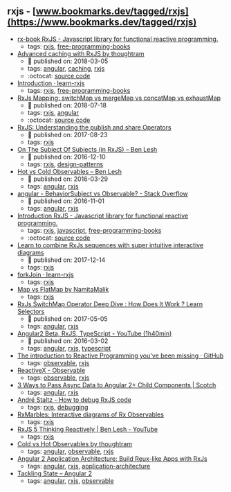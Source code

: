 rxjs - [www.bookmarks.dev/tagged/rxjs](https://www.bookmarks.dev/tagged/rxjs)
---
* [rx-book RxJS - Javascript library for functional reactive programming.](http://xgrommx.github.io/rx-book)
    * tags: [rxjs](../tagged/rxjs.md), [free-programming-books](../tagged/free-programming-books.md)
* [Advanced caching with RxJS by thoughtram](https://blog.thoughtram.io/angular/2018/03/05/advanced-caching-with-rxjs.html)
    * :calendar: published on: 2018-03-05
    * tags: [angular](../tagged/angular.md), [caching](../tagged/caching.md), [rxjs](../tagged/rxjs.md)
    * :octocat: [source code](https://stackblitz.com/edit/advanced-caching-with-rxjs-step-4)
* [Introduction · learn-rxjs](https://www.learnrxjs.io/)
    * tags: [rxjs](../tagged/rxjs.md), [free-programming-books](../tagged/free-programming-books.md)
* [RxJs Mapping: switchMap vs mergeMap vs concatMap vs exhaustMap](https://blog.angular-university.io/rxjs-higher-order-mapping/)
    * :calendar: published on: 2018-07-18
    * tags: [rxjs](../tagged/rxjs.md), [angular](../tagged/angular.md)
    * :octocat: [source code](https://github.com/angular-university/rxjs-course/tree/1-operators-finished)
* [RxJS: Understanding the publish and share Operators](https://blog.angularindepth.com/rxjs-understanding-the-publish-and-share-operators-16ea2f446635)
    * :calendar: published on: 2017-08-23
    * tags: [rxjs](../tagged/rxjs.md)
* [On The Subject Of Subjects (in RxJS) – Ben Lesh ](https://medium.com/@benlesh/on-the-subject-of-subjects-in-rxjs-2b08b7198b93)
    * :calendar: published on: 2016-12-10
    * tags: [rxjs](../tagged/rxjs.md), [design-patterns](../tagged/design-patterns.md)
* [Hot vs Cold Observables – Ben Lesh](https://medium.com/@benlesh/hot-vs-cold-observables-f8094ed53339)
    * :calendar: published on: 2016-03-29
    * tags: [angular](../tagged/angular.md), [rxjs](../tagged/rxjs.md)
* [angular - BehaviorSubject vs Observable? - Stack Overflow](https://stackoverflow.com/questions/39494058/behaviorsubject-vs-observable)
    * :calendar: published on: 2016-11-01
    * tags: [angular](../tagged/angular.md), [rxjs](../tagged/rxjs.md)
* [Introduction RxJS - Javascript library for functional reactive programming.](http://xgrommx.github.io/rx-book/)
    * tags: [rxjs](../tagged/rxjs.md), [javascript](../tagged/javascript.md), [free-programming-books](../tagged/free-programming-books.md)
    * :octocat: [source code](https://github.com/xgrommx/rx-book/)
* [Learn to combine RxJs sequences with super intuitive interactive diagrams](https://blog.angularindepth.com/learn-to-combine-rxjs-sequences-with-super-intuitive-interactive-diagrams-20fce8e6511)
    * :calendar: published on: 2017-12-14
    * tags: [rxjs](../tagged/rxjs.md)
* [forkJoin · learn-rxjs](https://www.learnrxjs.io/operators/combination/forkjoin.html)
    * tags: [rxjs](../tagged/rxjs.md)
* [Map vs FlatMap by NamitaMalik](https://namitamalik.github.io/Map-vs-FlatMap/)
    * tags: [rxjs](../tagged/rxjs.md)
* [RxJs SwitchMap Operator Deep Dive : How Does It Work ? Learn Selectors](http://blog.angular-university.io/rxjs-switchmap-operator/)
    * :calendar: published on: 2017-05-05
    * tags: [angular](../tagged/angular.md), [rxjs](../tagged/rxjs.md)
* [Angular2 Beta, RxJS, TypeScript - YouTube (1h40min)](https://youtu.be/R62iQvZ0bdQ?t=1633)
    * :calendar: published on: 2016-03-02
    * tags: [angular](../tagged/angular.md), [rxjs](../tagged/rxjs.md), [typescript](../tagged/typescript.md)
* [The introduction to Reactive Programming you've been missing · GitHub](https://gist.github.com/staltz/868e7e9bc2a7b8c1f754)
    * tags: [observable](../tagged/observable.md), [rxjs](../tagged/rxjs.md)
* [ReactiveX - Observable](http://reactivex.io/documentation/observable.html)
    * tags: [observable](../tagged/observable.md), [rxjs](../tagged/rxjs.md)
* [3 Ways to Pass Async Data to Angular 2+ Child Components | Scotch](https://scotch.io/tutorials/3-ways-to-pass-async-data-to-angular-2-child-components)
    * tags: [angular](../tagged/angular.md), [rxjs](../tagged/rxjs.md)
* [André Staltz - How to debug RxJS code](http://staltz.com/how-to-debug-rxjs-code.html)
    * tags: [rxjs](../tagged/rxjs.md), [debugging](../tagged/debugging.md)
* [RxMarbles: Interactive diagrams of Rx Observables](http://rxmarbles.com/)
    * tags: [rxjs](../tagged/rxjs.md)
* [RxJS 5   Thinking Reactively | Ben Lesh - YouTube](https://youtu.be/3LKMwkuK0ZE)
    * tags: [rxjs](../tagged/rxjs.md)
* [Cold vs Hot Observables by thoughtram](https://blog.thoughtram.io/angular/2016/06/16/cold-vs-hot-observables.html)
    * tags: [angular](../tagged/angular.md), [observable](../tagged/observable.md), [rxjs](../tagged/rxjs.md)
* [Angular 2 Application Architecture: Build Reux-like Apps with RxJs](http://blog.angular-university.io/angular-2-application-architecture-building-applications-using-rxjs-and-functional-reactive-programming-vs-redux/)
    * tags: [angular](../tagged/angular.md), [rxjs](../tagged/rxjs.md), [application-architecture](../tagged/application-architecture.md)
* [Tackling State – Angular 2](http://victorsavkin.com/post/137821436516/managing-state-in-angular-2-applications)
    * tags: [angular](../tagged/angular.md), [rxjs](../tagged/rxjs.md), [observable](../tagged/observable.md)
